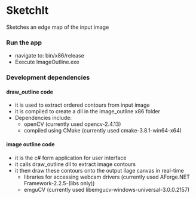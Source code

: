 # SketchIt
Sketches an edge map of the input image

### Run the app
- navigate to: bin/x86/release 
- Execute ImageOutline.exe

### Development dependencies
#### draw_outline code
- it is used to extract ordered contours from input image
- it is compiled to create a dll in the image_outline x86 folder
- Dependencies include:
    - openCV (currently used opencv-2.4.13)
    - compiled using CMake (currently used cmake-3.8.1-win64-x64)
#### image outline code
- it is the c# form application for user interface
- it calls draw_outline dll to extract image contours
- it then draw these contours onto the output ilage canvas in real-time
    - libraries for accessing webcam drivers (currently used AForge.NET Framework-2.2.5-(libs only)) 
    - emguCV (currently used libemgucv-windows-universal-3.0.0.2157)

